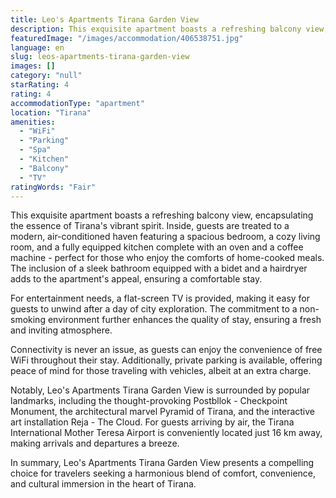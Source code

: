 ```yaml
---
title: Leo's Apartments Tirana Garden View
description: This exquisite apartment boasts a refreshing balcony view, encapsulating the essence of Tirana's vibrant spirit. Inside, guests are treated to a modern, air-con
featuredImage: "/images/accommodation/406538751.jpg"
language: en
slug: leos-apartments-tirana-garden-view
images: []
category: "null"
starRating: 4
rating: 4
accommodationType: "apartment"
location: "Tirana"
amenities:
  - "WiFi"
  - "Parking"
  - "Spa"
  - "Kitchen"
  - "Balcony"
  - "TV"
ratingWords: "Fair"
---
```


This exquisite apartment boasts a refreshing balcony view, encapsulating the essence of Tirana's vibrant spirit. Inside, guests are treated to a modern, air-conditioned haven featuring a spacious bedroom, a cozy living room, and a fully equipped kitchen complete with an oven and a coffee machine - perfect for those who enjoy the comforts of home-cooked meals. The inclusion of a sleek bathroom equipped with a bidet and a hairdryer adds to the apartment's appeal, ensuring a comfortable stay.

For entertainment needs, a flat-screen TV is provided, making it easy for guests to unwind after a day of city exploration. The commitment to a non-smoking environment further enhances the quality of stay, ensuring a fresh and inviting atmosphere.

Connectivity is never an issue, as guests can enjoy the convenience of free WiFi throughout their stay. Additionally, private parking is available, offering peace of mind for those traveling with vehicles, albeit at an extra charge.

Notably, Leo's Apartments Tirana Garden View is surrounded by popular landmarks, including the thought-provoking Postbllok - Checkpoint Monument, the architectural marvel Pyramid of Tirana, and the interactive art installation Reja - The Cloud. For guests arriving by air, the Tirana International Mother Teresa Airport is conveniently located just 16 km away, making arrivals and departures a breeze.

In summary, Leo's Apartments Tirana Garden View presents a compelling choice for travelers seeking a harmonious blend of comfort, convenience, and cultural immersion in the heart of Tirana.

